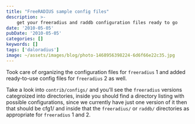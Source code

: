 ```yaml
---
title: "FreeRADIUS sample config files"
description: >-
    get your freeradius and raddb configuration files ready to go
date: '2010-05-05'
pubDate: '2010-05-05'
categories: []
keywords: []
tags: ['daloradius']
image: ~/assets/images/blog/photo-1468956398224-6d6f66e22c35.jpg
---
```


Took care of organizing the configuration files for `freeradius` 1 and added ready-to-use config files for `freeradius` 2 as well.

Take a look into `contrib/configs/` and you’ll see the `freeradius` versions categroized into directories, inside you should find a directory listing with possible configurations, since we currently have just one version of it then that should be cfg1/ and inside that the `freeradius/` or `raddb/` directories as appropriate for `freeradius` 1 and 2.

